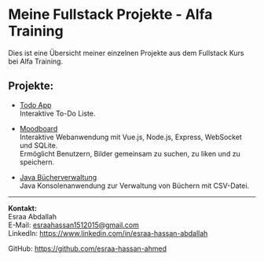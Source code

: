 # Meine Fullstack Projekte - Alfa Training

Dies ist eine Übersicht meiner einzelnen Projekte aus dem Fullstack Kurs bei Alfa Training.

## Projekte:

- [Todo App](https://github.com/esraa-hassan-ahmed/ToDo-List)  
  Interaktive To-Do Liste.
  
- [Moodboard](https://github.com/esraa-hassan-ahmed/MoodBoard)  
  Interaktive Webanwendung mit Vue.js, Node.js, Express, WebSocket und SQLite.  
  Ermöglicht Benutzern, Bilder gemeinsam zu suchen, zu liken und zu speichern.
  
- [Java Bücherverwaltung](https://github.com/esraa-hassan-ahmed/Book-Management-System)  
  Java Konsolenanwendung zur Verwaltung von Büchern mit CSV-Datei.

---

**Kontakt:**  
Esraa Abdallah  
E-Mail: esraahassan1512015@gmail.com  
LinkedIn: https://www.linkedin.com/in/esraa-hassan-abdallah

GitHub: https://github.com/esraa-hassan-ahmed



